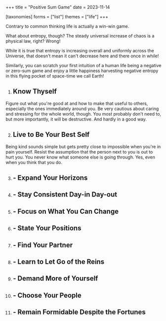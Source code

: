 +++
title = "Positive Sum Game"
date = 2023-11-14

[taxonomies]
forms = ["list"]
themes = ["life"]
+++

Contrary to common thinking life is actually a win-win game.

<!-- more -->

What about entropy, though? The steady universal increase of chaos is a physical law, right? Wrong!

While it is true that entropy is increasing overall and uniformly across the Universe, that doesn't mean it can't decrease here and there once in while!

Similarly, you can scratch your first intuition of a human life being a negative or zero-sum game and enjoy a little happiness harvesting negative entropy in this flying pocket of space-time we call Earth!

<!-- The Fool vs The World -->

1) ## Know Thyself

Figure out what you're good at and how to make that useful to others, especially the ones immediately around you. Be very cautious about caring and stressing for the whole world, though. You most probably don't need to, but more importantly, it will be destructive. And hardly in a good way.

<!-- The Magician vs Judgement -->

2) ## Live to Be Your Best Self

Being kind sounds simple but gets pretty close to impossible when you're in pain yourself. Resist the assumption that the person next to you is out to hurt you. You never know what someone else is going through. Yes, even when you think that you do.

<!-- The Priestess vs The Sun -->

3) ## - Expand Your Horizons

<!-- The Queen vs The Moon -->

4) ## - Stay Consistent Day-in Day-out

<!-- The King vs The Star -->

5) ## - Focus on What You Can Change

<!-- The Priest vs The Tower -->

6) ## - State Your Positions

<!-- The Lovers vs The Devil -->

7) ## - Find Your Partner

<!-- The Chariot vs Temperance -->

8) ## - Learn to Let Go of the Reins

<!-- Justice vs Death -->

9) ## - Demand More of Yourself

<!-- The Hermit vs The Sacrifice -->

10) ## - Choose Your People

<!-- Fortune vs Fortitude -->

11) ## - Remain Formidable Despite the Fortunes
